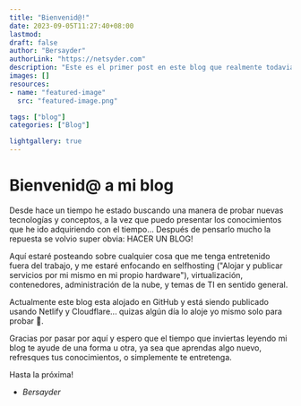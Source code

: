 ```yaml
---
title: "Bienvenid@!"
date: 2023-09-05T11:27:40+08:00
lastmod: 
draft: false
author: "Bersayder"
authorLink: "https://netsyder.com"
description: "Este es el primer post en este blog que realmente todavia no se para que es XD"
images: []
resources:
- name: "featured-image"
  src: "featured-image.png"

tags: ["blog"]
categories: ["Blog"]

lightgallery: true
---
```

# Bienvenid@ a mi blog

Desde hace un tiempo he estado buscando una manera de probar nuevas tecnologías y conceptos, a la vez que puedo presentar los conocimientos que he ido adquiriendo con el tiempo... Después de pensarlo mucho la repuesta se volvio super obvia: HACER UN BLOG!

Aquí estaré posteando sobre cualquier cosa que me tenga entretenido fuera del trabajo, y me estaré enfocando en selfhosting ("Alojar y publicar servicios por mi mismo en mi propio hardware"), virtualización, contenedores, administración de la nube, y temas de TI en sentido general.

Actualmente este blog esta alojado en GitHub y está siendo publicado usando Netlify y Cloudflare... quizas algún día lo aloje yo mismo solo para probar 🤣.

Gracias por pasar por aquí y espero que el tiempo que inviertas leyendo mi blog te ayude de una forma u otra, ya sea que aprendas algo nuevo, refresques tus conocimientos, o simplemente te entretenga.

Hasta la próxima!

- _Bersayder_